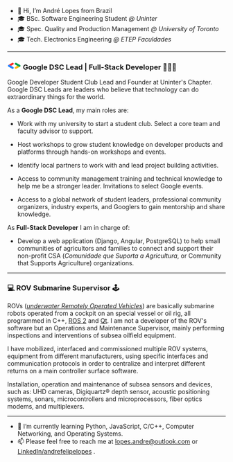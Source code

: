- 👋 Hi, I’m André Lopes from Brazil
- :mortar_board: BSc. Software Engineering Student *@ Uninter*
- 🎓 Spec. Quality and Production Management *@ University of Toronto*
- 🎓 Tech. Electronics Engineering *@ ETEP Faculdades*

-------------------------------------------------------------------------------------------------------

### ![Google Developer Student Clubs logo](/gdsc_icon.png "Google Developer Student Clubs") **Google DSC Lead | Full-Stack Developer** 👨🏻‍💻

Google Developer Student Club Lead and Founder at Uninter's Chapter. Google DSC Leads are leaders who believe that technology can do extraordinary things for the world.

As a **Google DSC Lead**, my main roles are:

- Work with my university to start a student club. Select a core team and faculty advisor to support.

- Host workshops to grow student knowledge on developer products and platforms through hands-on workshops and events.

- Identify local partners to work with and lead project building activities.

- Access to community management training and technical knowledge to help me be a stronger leader. Invitations to select Google events.

- Access to a global network of student leaders, professional community organizers, industry experts, and Googlers to gain mentorship and share knowledge.

As **Full-Stack Developer** I am in charge of:

- Develop a web application (Django, Angular, PostgreSQL) to help small communities of agricultors and families to connect and support their non-profit CSA (*Comunidade que Suporta a Agricultura*, or Community that Supports Agriculture) organizations.

-------------------------------------------------------------------------------------------------------

### :computer: **ROV Submarine Supervisor** :joystick:

ROVs (*[underwater Remotely Operated Vehicles](https://youtu.be/CoOwT0X5dpo)*) are basically submarine robots operated from a cockpit on an special vessel or oil rig, all programmed in C++, [ROS 2](https://docs.ros.org/en/foxy) and [Qt](https://doc.qt.io/). I am not a developer of the ROV's software but an Operations and Maintenance Supervisor, mainly performing inspections and interventions of subsea oilfield equipment.

I have mobilized, interfaced and commissioned multiple ROV systems, equipment from different manufacturers, using specific interfaces and communication protocols in order to centralize and interpret different returns on a main controller surface software. 

Installation, operation and maintenance of subsea sensors and devices, such as: UHD cameras, Digiquartz® depth sensor, acoustic positioning systems, sonars, microcontrollers and microprocessors, fiber optics modems, and multiplexers. 

-------------------------------------------------------------------------------------------------------

- 🌱 I’m currently learning Python, JavaScript, C/C++, Computer Networking, and Operating Systems.
- 📫 Please feel free to reach me at lopes.andre@outlook.com or [LinkedIn/andrefelipelopes](https://www.linkedin.com/in/andrefelipelopes/) .

<!---
lopes-andre/lopes-andre is a ✨ special ✨ repository because its `README.md` (this file) appears on your GitHub profile.
You can click the Preview link to take a look at your changes.
--->

